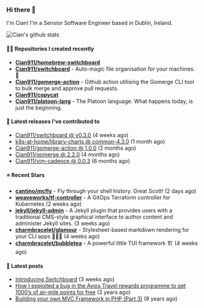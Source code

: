 ### Hi there 👋

I'm Cian! I'm a Sensior Software Engineer based in Dublin, Ireland.

![Cian's github stats](https://github-readme-stats.vercel.app/api?username=CIan911&theme=dracula&show_icons=true)

#### 👨‍💻 Repositories I created recently
- **[Cian911/homebrew-switchboard](https://github.com/Cian911/homebrew-switchboard)**
- **[Cian911/switchboard](https://github.com/Cian911/switchboard)** - Auto-magic file organisation for your machines. :open_file_folder:
- **[Cian911/gomerge-action](https://github.com/Cian911/gomerge-action)** - Github action utilising the Gomerge CLI tool to bulk merge and approve pull requests. 
- **[Cian911/copycat](https://github.com/Cian911/copycat)**
- **[Cian911/platoon-lang](https://github.com/Cian911/platoon-lang)** - The Platoon language. What happens today, is just the beginning. 

#### 🚀 Latest releases I've contributed to


- [Cian911/switchboard @ v0.3.0](https://github.com/Cian911/switchboard/releases/tag/v0.3.0) (4 weeks ago)
- [k8s-at-home/library-charts @ common-4.3.0](https://github.com/k8s-at-home/library-charts/releases/tag/common-4.3.0) (1 month ago)
- [Cian911/gomerge-action @ 1.0.0](https://github.com/Cian911/gomerge-action/releases/tag/1.0.0) (2 months ago)
- [Cian911/gomerge @ 2.2.0](https://github.com/Cian911/gomerge/releases/tag/2.2.0) (4 months ago)
- [Cian911/vim-cadence @ 0.0.3](https://github.com/Cian911/vim-cadence/releases/tag/0.0.3) (6 months ago)

#### ⭐ Recent Stars


- **[cantino/mcfly](https://github.com/cantino/mcfly)** - Fly through your shell history. Great Scott! (2 days ago)
- **[weaveworks/tf-controller](https://github.com/weaveworks/tf-controller)** - A GitOps Terraform controller for Kubernetes (2 weeks ago)
- **[jekyll/jekyll-admin](https://github.com/jekyll/jekyll-admin)** - A Jekyll plugin that provides users with a traditional CMS-style graphical interface to author content and administer Jekyll sites.  (3 weeks ago)
- **[charmbracelet/glamour](https://github.com/charmbracelet/glamour)** - Stylesheet-based markdown rendering for your CLI apps 💇🏻‍♀️ (4 weeks ago)
- **[charmbracelet/bubbletea](https://github.com/charmbracelet/bubbletea)** - A powerful little TUI framework 🏗 (4 weeks ago)

#### 📄 Latest posts
- [Introducing Switchboard](https://ciangallagher.net/2022/01/28/Introducing-switchboard/) (3 weeks ago)
- [How I exploited a bug in the Avios Travel rewards programme to get 1000’s of air-mile points for free](https://ciangallagher.net/2018/04/21/How-i-exploited-a-bug-in-the-avios-travel-rewards-system/) (3 years ago)
- [Building your own MVC Framework in PHP (Part 3)](https://ciangallagher.net/2013/11/03/Building-your-own-mvc-framework-in-php-part-3/) (8 years ago)
